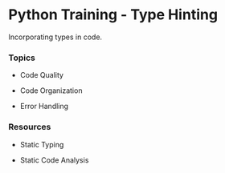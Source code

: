 # Python Training - Type Hinting

Incorporating types in code.

### Topics

- Code Quality

- Code Organization

- Error Handling


### Resources

- Static Typing

- Static Code Analysis
